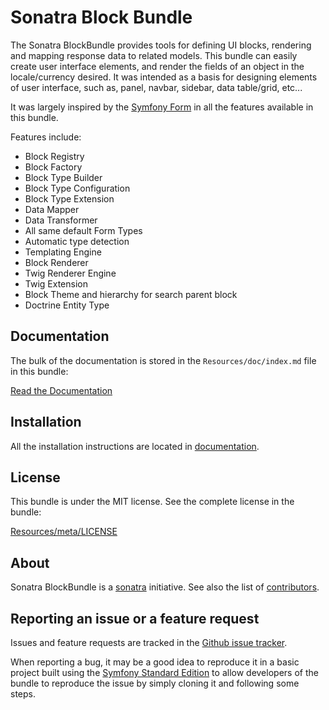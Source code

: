﻿Sonatra Block Bundle
====================

The Sonatra BlockBundle provides tools for defining UI blocks, rendering and mapping response data to related models. 
This bundle can easily create user interface elements, and render the fields of an object in the locale/currency desired. 
It was intended as a basis for designing elements of user interface, such as, panel, navbar, sidebar, data table/grid, etc...

It was largely inspired by the [Symfony Form](https://github.com/symfony/form) in all the features available in this bundle.

Features include:

- Block Registry
- Block Factory
- Block Type Builder
- Block Type Configuration
- Block Type Extension
- Data Mapper
- Data Transformer
- All same default Form Types
- Automatic type detection
- Templating Engine
- Block Renderer
- Twig Renderer Engine
- Twig Extension
- Block Theme and hierarchy for search parent block
- Doctrine Entity Type

Documentation
-------------

The bulk of the documentation is stored in the `Resources/doc/index.md`
file in this bundle:

[Read the Documentation](Resources/doc/index.md)

Installation
------------

All the installation instructions are located in [documentation](Resources/doc/index.md).

License
-------

This bundle is under the MIT license. See the complete license in the bundle:

[Resources/meta/LICENSE](Resources/meta/LICENSE)

About
-----

Sonatra BlockBundle is a [sonatra](https://github.com/sonatra) initiative.
See also the list of [contributors](https://github.com/sonatra/SonatraBlockBundle/contributors).

Reporting an issue or a feature request
---------------------------------------

Issues and feature requests are tracked in the [Github issue tracker](https://github.com/sonatra/SonatraBlockBundle/issues).

When reporting a bug, it may be a good idea to reproduce it in a basic project
built using the [Symfony Standard Edition](https://github.com/symfony/symfony-standard)
to allow developers of the bundle to reproduce the issue by simply cloning it
and following some steps.
